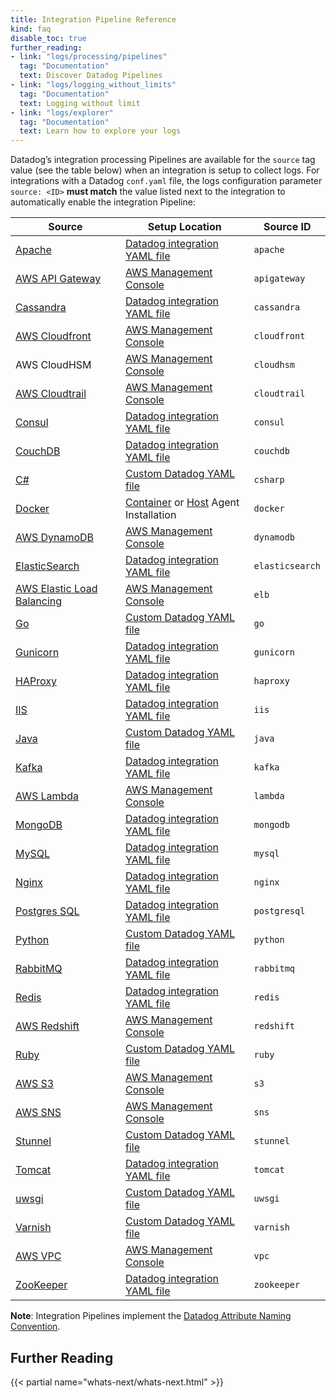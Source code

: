 ```yaml
---
title: Integration Pipeline Reference
kind: faq
disable_toc: true
further_reading:
- link: "logs/processing/pipelines"
  tag: "Documentation"
  text: Discover Datadog Pipelines
- link: "logs/logging_without_limits"
  tag: "Documentation"
  text: Logging without limit
- link: "logs/explorer"
  tag: "Documentation"
  text: Learn how to explore your logs
---
```


Datadog’s integration processing Pipelines are available for the `source` tag value (see the table below) when an integration is setup to collect logs. For integrations with a Datadog `conf.yaml` file, the logs configuration parameter `source: <ID>` **must match** the value listed next to the integration to automatically enable the integration Pipeline:

| Source                           | Setup Location                                   | Source ID       |
|----------------------------------|--------------------------------------------------|-----------------|
| [Apache][1]                      | [Datadog integration YAML file][2]               | `apache`        |
| [AWS API Gateway][3]             | [AWS Management Console][4]                      | `apigateway`    |
| [Cassandra][5]                   | [Datadog integration YAML file][6]               | `cassandra`     |
| [AWS Cloudfront][7]              | [AWS Management Console][4]                      | `cloudfront`    |
| AWS CloudHSM                     | [AWS Management Console][4]                      | `cloudhsm`      |
| [AWS Cloudtrail][8]              | [AWS Management Console][4]                      | `cloudtrail`    |
| [Consul][9]                      | [Datadog integration YAML file][10]              | `consul`        |
| [CouchDB][11]                    | [Datadog integration YAML file][12]              | `couchdb`       |
| [C#][13]                         | [Custom Datadog YAML file][14]                   | `csharp`        |
| [Docker][15]                     | [Container][16] or [Host][17] Agent Installation | `docker`        |
| [AWS DynamoDB][18]               | [AWS Management Console][4]                      | `dynamodb`      |
| [ElasticSearch][19]              | [Datadog integration YAML file][20]              | `elasticsearch` |
| [AWS Elastic Load Balancing][21] | [AWS Management Console][4]                      | `elb`           |
| [Go][22]                         | [Custom Datadog YAML file][23]                   | `go`            |
| [Gunicorn][24]                   | [Datadog integration YAML file][25]              | `gunicorn`      |
| [HAProxy][26]                    | [Datadog integration YAML file][27]              | `haproxy`       |
| [IIS][28]                        | [Datadog integration YAML file][29]              | `iis`           |
| [Java][30]                       | [Custom Datadog YAML file][31]                   | `java`          |
| [Kafka][32]                      | [Datadog integration YAML file][33]              | `kafka`         |
| [AWS Lambda][34]                 | [AWS Management Console][4]                      | `lambda`        |
| [MongoDB][35]                    | [Datadog integration YAML file][36]              | `mongodb`       |
| [MySQL][37]                      | [Datadog integration YAML file][38]              | `mysql`         |
| [Nginx][39]                      | [Datadog integration YAML file][40]              | `nginx`         |
| [Postgres SQL][41]               | [Datadog integration YAML file][42]              | `postgresql`    |
| [Python][43]                     | [Custom Datadog YAML file][44]                   | `python`        |
| [RabbitMQ][45]                   | [Datadog integration YAML file][46]              | `rabbitmq`      |
| [Redis][47]                      | [Datadog integration YAML file][48]              | `redis`         |
| [AWS Redshift][49]               | [AWS Management Console][4]                      | `redshift`      |
| [Ruby][50]                       | [Custom Datadog YAML file][51]                   | `ruby`          |
| [AWS S3][52]                     | [AWS Management Console][4]                      | `s3`            |
| [AWS SNS][53]                    | [AWS Management Console][4]                      | `sns`           |
| [Stunnel][54]                    | [Custom Datadog YAML file][55]                   | `stunnel`       |
| [Tomcat][56]                     | [Datadog integration YAML file][57]              | `tomcat`        |
| [uwsgi][58]                      | [Custom Datadog YAML file][59]                   | `uwsgi`         |
| [Varnish][60]                    | [Custom Datadog YAML file][61]                   | `varnish`       |
| [AWS VPC][62]                    | [AWS Management Console][4]                      | `vpc`           |
| [ZooKeeper][63]                  | [Datadog integration YAML file][64]              | `zookeeper`     |


**Note**: Integration Pipelines implement the [Datadog Attribute Naming Convention][65].

## Further Reading

{{< partial name="whats-next/whats-next.html" >}}

[1]: /integrations/apache/#log-collection
[2]: https://github.com/DataDog/integrations-core/blob/master/apache/datadog_checks/apache/data/conf.yaml.example
[3]: /integrations/amazon_api_gateway/#log-collection
[4]: https://aws.amazon.com/console/
[5]: /integrations/cassandra/#log-collection
[6]: https://github.com/DataDog/integrations-core/blob/master/cassandra/datadog_checks/cassandra/data/conf.yaml.example
[7]: /integrations/amazon_cloudfront/#enable-cloudfront-logging
[8]: /integrations/amazon_cloudtrail/#enable-cloudtrail-logging
[9]: /integrations/consul/#log-collection
[10]: https://github.com/DataDog/integrations-core/blob/master/consul/datadog_checks/consul/data/conf.yaml.example
[11]: /integrations/couch/#log-collection
[12]: https://github.com/DataDog/integrations-core/blob/master/couch/datadog_checks/couch/data/conf.yaml.example
[13]: /logs/log_collection/csharp/
[14]: /logs/log_collection/csharp/#configure-your-datadog-agent
[15]: /logs/log_collection/docker/
[16]: /logs/log_collection/docker/?tab=environmentvariable#one-step-install-to-collect-all-the-container-logs
[17]: /logs/log_collection/docker/?tab=hostinstallation#one-step-install-to-collect-all-the-container-logs
[18]: /integrations/amazon_dynamodb/#log-collection
[19]: /integrations/elastic/#log-collection
[20]: https://github.com/DataDog/integrations-core/blob/master/elastic/datadog_checks/elastic/data/conf.yaml.example
[21]: /integrations/amazon_elb/#log-collection
[22]: /logs/log_collection/go/
[23]: /logs/log_collection/go/#configure-your-datadog-agent
[24]: /integrations/gunicorn/#log-collection
[25]: https://github.com/DataDog/integrations-core/blob/master/gunicorn/datadog_checks/gunicorn/data/conf.yaml.example
[26]: /integrations/haproxy/#log-collection
[27]: https://github.com/DataDog/integrations-core/blob/master/haproxy/datadog_checks/haproxy/data/conf.yaml.example
[28]: /integrations/iis/#log-collection
[29]: https://github.com/DataDog/integrations-core/blob/master/iis/datadog_checks/iis/data/conf.yaml.example
[30]: /logs/log_collection/java/
[31]: /logs/log_collection/java/#configure-the-datadog-agent
[32]: /integrations/kafka/#log-collection
[33]: https://github.com/DataDog/integrations-core/blob/master/kafka/datadog_checks/kafka/data/conf.yaml.example
[34]: /integrations/amazon_lambda/#log-collection
[35]: /integrations/mongo/#log-collection
[36]: https://github.com/DataDog/integrations-core/blob/master/mongo/datadog_checks/mongo/data/conf.yaml.example
[37]: /integrations/mysql/#log-collection
[38]: https://github.com/DataDog/integrations-core/blob/master/mysql/datadog_checks/mysql/data/conf.yaml.example
[39]: /integrations/nginx/#log-collection
[40]: https://github.com/DataDog/integrations-core/blob/master/nginx/datadog_checks/nginx/data/conf.yaml.example
[41]: /integrations/postgres/#log-collection
[42]: https://github.com/DataDog/integrations-core/blob/master/postgres/datadog_checks/postgres/data/conf.yaml.example
[43]: /logs/log_collection/python/
[44]: /logs/log_collection/python/#configure-the-datadog-agent
[45]: /integrations/rabbitmq/#log-collection
[46]: https://github.com/DataDog/integrations-core/blob/master/rabbitmq/datadog_checks/rabbitmq/data/conf.yaml.example
[47]: https://docs.datadoghq.com/integrations/redisdb/#log-collection
[48]: https://github.com/DataDog/integrations-core/blob/master/redisdb/datadog_checks/redisdb/data/conf.yaml.example
[49]: /integrations/amazon_redshift/#log-collection
[50]: /logs/log_collection/ruby/
[51]: /logs/log_collection/ruby/#configure-your-datadog-agent
[52]: /integrations/amazon_s3/#log-collection
[53]: /integrations/amazon_sns/#log-collection
[54]: /integrations/stunnel/#log-collection
[55]: /integrations/stunnel/#configuration
[56]: /integrations/tomcat/#log-collection
[57]: https://github.com/DataDog/integrations-core/blob/master/tomcat/datadog_checks/tomcat/data/conf.yaml.example
[58]: /integrations/uwsgi/#log-collection
[59]: /integrations/uwsgi/#configuration
[60]: /integrations/varnish/#log-collection
[61]: https://github.com/DataDog/integrations-core/blob/master/varnish/datadog_checks/varnish/data/conf.yaml.example
[62]: /integrations/amazon_vpc/#log-collection
[63]: /integrations/zk/#log-collection
[64]: https://github.com/DataDog/integrations-core/blob/master/zk/datadog_checks/zk/data/conf.yaml.example
[65]: /logs/processing/attributes_naming_convention/

